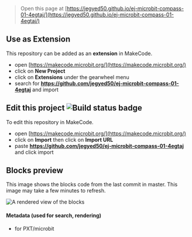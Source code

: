 
> Open this page at [https://jegyed50.github.io/ej-microbit-compass-01-4egtaj/](https://jegyed50.github.io/ej-microbit-compass-01-4egtaj/)

## Use as Extension

This repository can be added as an **extension** in MakeCode.

* open [https://makecode.microbit.org/](https://makecode.microbit.org/)
* click on **New Project**
* click on **Extensions** under the gearwheel menu
* search for **https://github.com/jegyed50/ej-microbit-compass-01-4egtaj** and import

## Edit this project ![Build status badge](https://github.com/jegyed50/ej-microbit-compass-01-4egtaj/workflows/MakeCode/badge.svg)

To edit this repository in MakeCode.

* open [https://makecode.microbit.org/](https://makecode.microbit.org/)
* click on **Import** then click on **Import URL**
* paste **https://github.com/jegyed50/ej-microbit-compass-01-4egtaj** and click import

## Blocks preview

This image shows the blocks code from the last commit in master.
This image may take a few minutes to refresh.

![A rendered view of the blocks](https://github.com/jegyed50/ej-microbit-compass-01-4egtaj/raw/master/.github/makecode/blocks.png)

#### Metadata (used for search, rendering)

* for PXT/microbit
<script src="https://makecode.com/gh-pages-embed.js"></script><script>makeCodeRender("{{ site.makecode.home_url }}", "{{ site.github.owner_name }}/{{ site.github.repository_name }}");</script>
